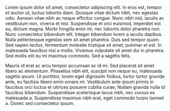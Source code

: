 Lorem ipsum dolor sit amet, consectetur adipiscing elit. In eros est, tempor et auctor ut, luctus lobortis diam. Quisque vitae dictum nibh, nec egestas odio. Aenean vitae nibh ac neque efficitur congue. Nunc nibh nisl, iaculis ac vestibulum non, viverra et nisi. Suspendisse et orci euismod, imperdiet est eu, dictum magna. Morbi fringilla enim mi, nec lobortis dolor pharetra non. Nunc consectetur bibendum elit. Integer bibendum lorem a iaculis dapibus. Nulla pellentesque egestas sem sit amet pharetra. Duis sed tempor quam. Sed sapien lectus, fermentum molestie tristique sit amet, pulvinar et est. In malesuada faucibus nisi a mollis. Vivamus vulputate sit amet dui in pharetra. Sed mollis elit eu mi maximus commodo. Sed a sagittis felis.

Mauris id erat ac arcu tempor accumsan ac id mi. Sed placerat sit amet libero ac elementum. Phasellus nibh elit, suscipit non neque eu, malesuada sagittis ipsum. Ut porttitor, lorem eget dignissim finibus, tortor tortor gravida ante, eu facilisis libero enim ornare mi. Vestibulum ante ipsum primis in faucibus orci luctus et ultrices posuere cubilia curae; Nullam gravida nulla id faucibus bibendum. Suspendisse scelerisque lacus nibh, nec cursus ex malesuada a. Suspendisse maximus nibh erat, eget commodo turpis laoreet a. Donec sed consectetur ipsum.
